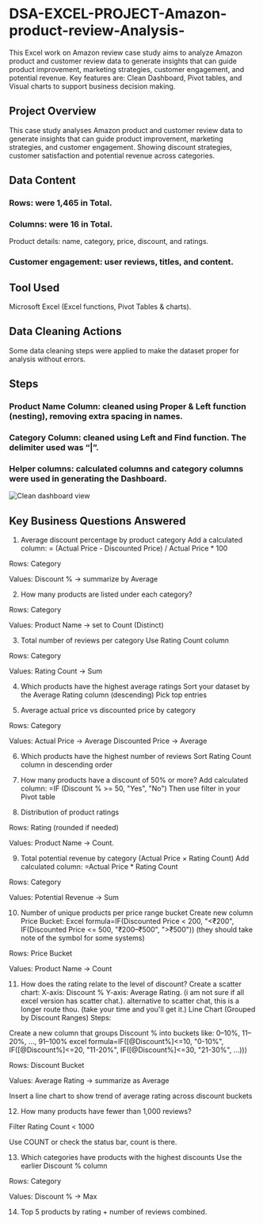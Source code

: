 # DSA-EXCEL-PROJECT-Amazon-product-review-Analysis-
This Excel work on Amazon review case study aims to analyze Amazon product and customer review data to generate insights that can guide product improvement, marketing strategies, customer engagement, and potential revenue. Key features are: Clean Dashboard, Pivot tables, and Visual charts to support business decision making.

## Project Overview
This case study analyses Amazon product and customer review data to generate insights that can guide product improvement, marketing strategies, and customer engagement. Showing discount strategies, customer satisfaction and potential revenue across categories.

## Data Content
### Rows: were 1,465 in Total.
### Columns: were 16 in Total.
Product details: name, category, price, discount, and ratings.

### Customer engagement: user reviews, titles, and content.

## Tool Used
Microsoft Excel (Excel functions, Pivot Tables & charts).

## Data Cleaning Actions
Some data cleaning steps were applied to make the dataset proper for analysis without errors.

## Steps
### Product Name Column: cleaned using Proper & Left function (nesting), removing extra spacing in names.
### Category Column: cleaned using Left and Find function. The delimiter used was “|”.
### Helper columns: calculated columns and category columns were used in generating the Dashboard.
![Clean dashboard view](https://github.com/user-attachments/assets/9663ea4f-038f-47d4-9a89-d00db0fbc4a9)
## Key Business Questions Answered

1.	Average discount percentage by product category
Add a calculated column:
= (Actual Price - Discounted Price) / Actual Price * 100


Rows: Category

Values: Discount % → summarize by Average

2.	How many products are listed under each category?
   
   
Rows: Category

Values: Product Name → set to Count (Distinct)

3.	Total number of reviews per category
Use Rating Count column


Rows: Category

Values: Rating Count → Sum

4.	Which products have the highest average ratings
Sort your dataset by the Average Rating column (descending)
Pick top entries

5.	 Average actual price vs discounted price by category
   
Rows: Category

Values: Actual Price → Average
Discounted Price → Average

6.	Which products have the highest number of reviews
Sort Rating Count column in descending order

7.	How many products have a discount of 50% or more?
Add calculated column:
=IF (Discount % >= 50, "Yes", "No")
Then use filter in your Pivot table

8.	Distribution of product ratings
   
Rows: Rating (rounded if needed)

Values: Product Name → Count.

9.	Total potential revenue by category (Actual Price × Rating Count)
Add calculated column:
=Actual Price * Rating Count

Rows: Category

Values: Potential Revenue → Sum

10.	 Number of unique products per price range bucket
Create new column Price Bucket:
Excel formula=IF(Discounted Price < 200, "<₹200",
   IF(Discounted Price <= 500, "₹200–₹500", ">₹500")) (they should take note of the symbol for some systems)

Rows: Price Bucket

Values: Product Name → Count

11.	How does the rating relate to the level of discount?
Create a scatter chart:
X-axis: Discount %
Y-axis: Average Rating. (i am not sure if all excel version has scatter chat.).   alternative to scatter chat, this is a longer route thou. (take your time and you'll get it.) Line Chart (Grouped by Discount Ranges)
Steps:

Create a new column that groups Discount % into buckets like:
0–10%, 11–20%, ..., 91–100%
excel formula=IF([@Discount%]<=10, "0-10%",
  IF([@Discount%]<=20, "11-20%",
  IF([@Discount%]<=30, "21-30%", ...)))

Rows: Discount Bucket

Values: Average Rating → summarize as Average

Insert a line chart to show trend of average rating across discount buckets

12.	How many products have fewer than 1,000 reviews?

Filter Rating Count < 1000

Use COUNT or check the status bar, count is there.

13.	 Which categories have products with the highest discounts
Use the earlier Discount % column

Rows: Category

Values: Discount % → Max

14.	 Top 5 products by rating + number of reviews combined.
